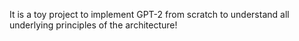 It is a toy project to implement GPT-2 from scratch to understand all underlying principles of the architecture!
